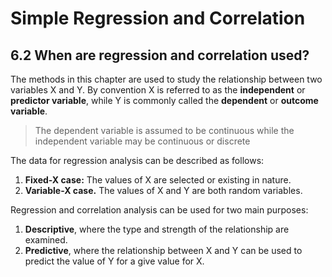 # Simple Regression and Correlation

## 6.2 When are regression and correlation used?

The methods in this chapter are used to study the relationship between two variables X and Y. By convention X is referred to as the **independent** or **predictor variable**, while Y is commonly called the **dependent** or **outcome variable**.

> The dependent variable is assumed to be continuous while the independent variable may be continuous or discrete

The data for regression analysis can be described as follows:

1. **Fixed-X case:** The values of X are selected or existing in nature.
1. **Variable-X case.** The values of X and Y are both random variables.

Regression and correlation analysis can be used for two main purposes:

1. **Descriptive**, where the type and strength of the relationship are examined.
1. **Predictive**, where the relationship between X and Y can be used to predict the value of Y for a give value for X.
